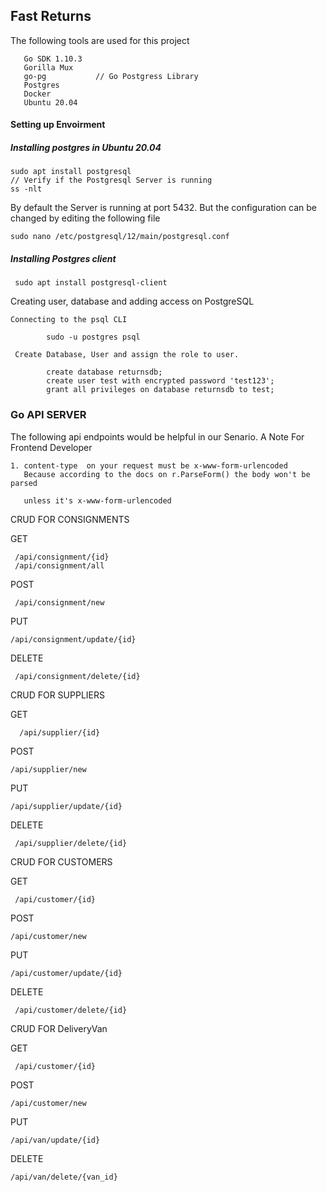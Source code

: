 ## Fast Returns

The following tools are used for this project

       Go SDK 1.10.3
       Gorilla Mux 
       go-pg           // Go Postgress Library 
       Postgres
       Docker 
       Ubuntu 20.04
       
 #### Setting up Envoirment
 
##### Installing postgres in Ubuntu 20.04
    
    sudo apt install postgresql
    // Verify if the Postgresql Server is running 
    ss -nlt
 By default the Server is running at port 5432. But the configuration 
 can be changed by editing the following file
    
    sudo nano /etc/postgresql/12/main/postgresql.conf

##### Installing Postgres client 
 
     sudo apt install postgresql-client

   
   Creating user, database and adding access on PostgreSQL

    Connecting to the psql CLI 

            sudo -u postgres psql
 
     Create Database, User and assign the role to user.
    
            create database returnsdb;
            create user test with encrypted password 'test123';
            grant all privileges on database returnsdb to test;





### Go API SERVER

The following api endpoints would be helpful in our Senario. A Note For Frontend Developer
 
    1. content-type  on your request must be x-www-form-urlencoded
       Because according to the docs on r.ParseForm() the body won't be parsed 
       
       unless it's x-www-form-urlencoded
    
 
CRUD FOR CONSIGNMENTS
 
 GET
     
     /api/consignment/{id}
     /api/consignment/all
 
 POST
    
     
     /api/consignment/new
 
 PUT 
 
    /api/consignment/update/{id}
 
 DELETE 
    
     /api/consignment/delete/{id}
     
CRUD FOR SUPPLIERS
 
 GET
     
      /api/supplier/{id}
 
 POST
    
    /api/supplier/new
 
 PUT 
 
    /api/supplier/update/{id}
 
 DELETE 
    
     /api/supplier/delete/{id}

CRUD FOR CUSTOMERS
 
 GET
     
     /api/customer/{id}
 
 POST
    
    /api/customer/new
 
 PUT 
 
    /api/customer/update/{id}
 
 DELETE 
    
     /api/customer/delete/{id}

CRUD FOR DeliveryVan
 
 GET
     
     /api/customer/{id}
 
 POST
    
    /api/customer/new
 
 PUT 
 
    /api/van/update/{id}
 
 DELETE 
    
    /api/van/delete/{van_id}
